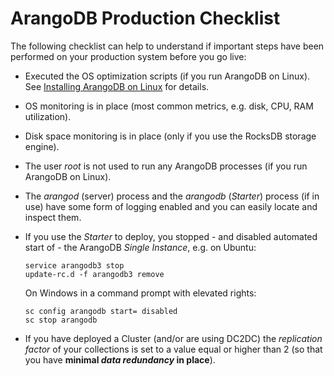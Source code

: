 ArangoDB Production Checklist
=============================

The following checklist can help to understand if important steps
have been performed on your production system before you go live:

- Executed the OS optimization scripts (if you run ArangoDB on Linux).
  See [Installing ArangoDB on Linux](../Installation/Linux.md) for details.
- OS monitoring is in place
  (most common metrics, e.g. disk, CPU, RAM utilization).
- Disk space monitoring is in place
  (only if you use the RocksDB storage engine).
- The user _root_ is not used to run any ArangoDB processes
  (if you run ArangoDB on Linux).
- The _arangod_ (server) process and the _arangodb_ (_Starter_) process
  (if in use) have some form of logging enabled and you can easily
  locate and inspect them.
- If you use the _Starter_ to deploy, you stopped - and disabled
  automated start of - the ArangoDB _Single Instance_, e.g. on Ubuntu:

  ```
  service arangodb3 stop
  update-rc.d -f arangodb3 remove
  ```

  On Windows in a command prompt with elevated rights:

  ```
  sc config arangodb start= disabled
  sc stop arangodb
  ```

- If you have deployed a Cluster (and/or are using DC2DC) the 
  _replication factor_ of your collections is set to a value equal
  or higher than 2 (so that you have **minimal
  _data redundancy_ in place**).
